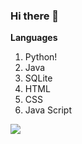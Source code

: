 ### Hi there 👋

<!--
**RohanPhadnis/RohanPhadnis** is a ✨ _special_ ✨ repository because its `README.md` (this file) appears on your GitHub profile.

Here are some ideas to get you started:

- 🔭 I’m currently working on ...
- 🌱 I’m currently learning ...
- 👯 I’m looking to collaborate on ...
- 🤔 I’m looking for help with ...
- 💬 Ask me about ...
- 📫 How to reach me: ...
- 😄 Pronouns: ...
- ⚡ Fun fact: ...
-->

<b>Languages</b>
<ol>
  <li>Python!</li>
  <li>Java</li>
  <li>SQLite</li>
  <li>HTML</li>
  <li>CSS</li>
  <li>Java Script</li>
</ol>


<img src="https://github-readme-stats.vercel.app/api?username=RohanPhadnis&show_icons=true&theme=great-gatsby">
